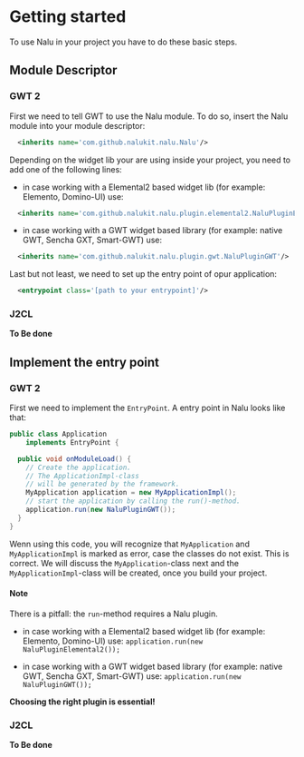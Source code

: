 # Getting started
To use Nalu in your project you have to do these basic steps.


## Module Descriptor
### GWT 2
First we need to tell GWT to use the Nalu module. To do so, insert the Nalu module into your module descriptor:
```XML
  <inherits name='com.github.nalukit.nalu.Nalu'/>
```
Depending on the widget lib your are using inside your project, you need to add one of the following lines:

* in case working with a Elemental2 based widget lib (for example: Elemento, Domino-UI) use:
```XML
  <inherits name='com.github.nalukit.nalu.plugin.elemental2.NaluPluginElemental2'/>
```

* in case working with a GWT widget based library (for example: native GWT, Sencha GXT, Smart-GWT) use:
```XML
  <inherits name='com.github.nalukit.nalu.plugin.gwt.NaluPluginGWT'/>
```

Last but not least, we need to set up the entry point of opur application:
```XML
  <entrypoint class='[path to your entrypoint]'/>
````

### J2CL
**To Be done**


## Implement the entry point
### GWT 2
First we need to implement the `EntryPoint`. A entry point in Nalu looks like that:
```Java
public class Application
    implements EntryPoint {

  public void onModuleLoad() {
    // Create the application.
    // The ApplicationImpl-class
    // will be generated by the framework.
    MyApplication application = new MyApplicationImpl();
    // start the application by calling the run()-method.
    application.run(new NaluPluginGWT());
  }
}
```
Wenn using this code, you will recognize that `MyApplication` and `MyApplicationImpl` is marked as error, case the classes do not exist. This is correct. We will discuss the `MyApplication`-class next and the `MyApplicationImpl`-class will be created, once you build your project.

#### Note
There is a pitfall: the `run`-method requires a Nalu plugin.

* in case working with a Elemental2 based widget lib (for example: Elemento, Domino-UI) use:
`application.run(new NaluPluginElemental2());`

* in case working with a GWT widget based library (for example: native GWT, Sencha GXT, Smart-GWT) use:
`application.run(new NaluPluginGWT());`

**Choosing the right plugin is essential!**


### J2CL
**To Be done**

